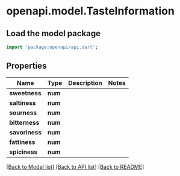 # openapi.model.TasteInformation

## Load the model package
```dart
import 'package:openapi/api.dart';
```

## Properties
Name | Type | Description | Notes
------------ | ------------- | ------------- | -------------
**sweetness** | **num** |  | 
**saltiness** | **num** |  | 
**sourness** | **num** |  | 
**bitterness** | **num** |  | 
**savoriness** | **num** |  | 
**fattiness** | **num** |  | 
**spiciness** | **num** |  | 

[[Back to Model list]](../README.md#documentation-for-models) [[Back to API list]](../README.md#documentation-for-api-endpoints) [[Back to README]](../README.md)


